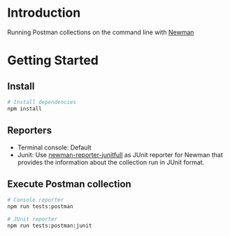 # Introduction 
Running Postman collections on the command line with [Newman](https://www.npmjs.com/package/newman)

# Getting Started

## Install
```bash
# Install dependencies
npm install
```
## Reporters
- Terminal console: Default
- Junit: Use [newman-reporter-junitfull](https://www.npmjs.com/package/newman-reporter-junitfull) as JUnit reporter for Newman that provides the information about the collection run in JUnit format. 
## Execute Postman collection

```bash
# Console reporter
npm run tests:postman
```

```bash
# JUnit reporter
npm run tests:postman:junit
```